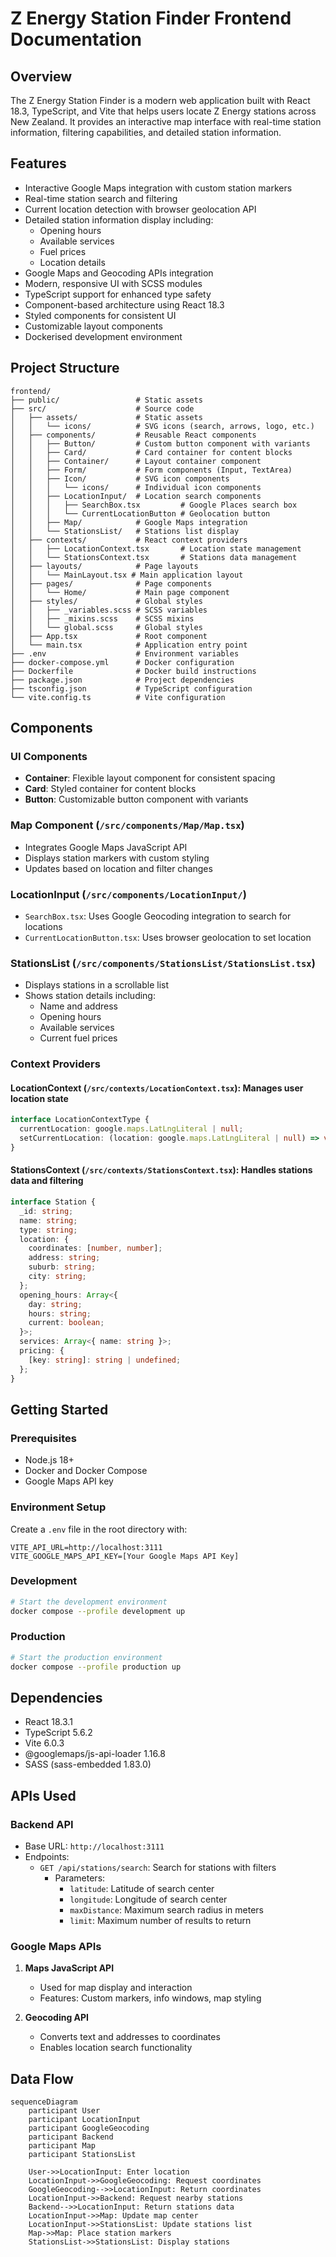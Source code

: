 # Z Energy Station Finder Frontend Documentation

## Overview
The Z Energy Station Finder is a modern web application built with React 18.3, TypeScript, and Vite that helps users locate Z Energy stations across New Zealand. It provides an interactive map interface with real-time station information, filtering capabilities, and detailed station information.

## Features
- Interactive Google Maps integration with custom station markers
- Real-time station search and filtering
- Current location detection with browser geolocation API
- Detailed station information display including:
  - Opening hours
  - Available services
  - Fuel prices
  - Location details
- Google Maps and Geocoding APIs integration
- Modern, responsive UI with SCSS modules
- TypeScript support for enhanced type safety
- Component-based architecture using React 18.3
- Styled components for consistent UI
- Customizable layout components
- Dockerised development environment

## Project Structure
```
frontend/
├── public/                 # Static assets
├── src/                    # Source code
│   ├── assets/             # Static assets
│   │   └── icons/          # SVG icons (search, arrows, logo, etc.)
│   ├── components/         # Reusable React components
│   │   ├── Button/         # Custom button component with variants
│   │   ├── Card/           # Card container for content blocks
│   │   ├── Container/      # Layout container component
│   │   ├── Form/           # Form components (Input, TextArea)
│   │   ├── Icon/           # SVG icon components
│   │   │   └── icons/      # Individual icon components
│   │   ├── LocationInput/  # Location search components
│   │   │   ├── SearchBox.tsx         # Google Places search box
│   │   │   └── CurrentLocationButton # Geolocation button
│   │   ├── Map/            # Google Maps integration
│   │   └── StationsList/   # Stations list display
│   ├── contexts/           # React context providers
│   │   ├── LocationContext.tsx       # Location state management
│   │   └── StationsContext.tsx       # Stations data management
│   ├── layouts/            # Page layouts
│   │   └── MainLayout.tsx # Main application layout
│   ├── pages/              # Page components
│   │   └── Home/           # Main page component
│   ├── styles/             # Global styles
│   │   ├── _variables.scss # SCSS variables
│   │   ├── _mixins.scss    # SCSS mixins
│   │   └── global.scss     # Global styles
│   ├── App.tsx             # Root component
│   └── main.tsx            # Application entry point
├── .env                    # Environment variables
├── docker-compose.yml      # Docker configuration
├── Dockerfile              # Docker build instructions
├── package.json            # Project dependencies
├── tsconfig.json           # TypeScript configuration
└── vite.config.ts          # Vite configuration
```

## Components

### UI Components

- **Container**: Flexible layout component for consistent spacing
- **Card**: Styled container for content blocks
- **Button**: Customizable button component with variants

### Map Component (`/src/components/Map/Map.tsx`)
- Integrates Google Maps JavaScript API
- Displays station markers with custom styling
- Updates based on location and filter changes

### LocationInput (`/src/components/LocationInput/`)
- `SearchBox.tsx`: Uses Google Geocoding integration to search for locations
- `CurrentLocationButton.tsx`: Uses browser geolocation to set location

### StationsList (`/src/components/StationsList/StationsList.tsx`)
- Displays stations in a scrollable list
- Shows station details including:
  - Name and address
  - Opening hours
  - Available services
  - Current fuel prices

### Context Providers

#### LocationContext (`/src/contexts/LocationContext.tsx`): Manages user location state
```typescript
interface LocationContextType {
  currentLocation: google.maps.LatLngLiteral | null;
  setCurrentLocation: (location: google.maps.LatLngLiteral | null) => void;
}
```

#### StationsContext (`/src/contexts/StationsContext.tsx`): Handles stations data and filtering
```typescript
interface Station {
  _id: string;
  name: string;
  type: string;
  location: {
    coordinates: [number, number];
    address: string;
    suburb: string;
    city: string;
  };
  opening_hours: Array<{
    day: string;
    hours: string;
    current: boolean;
  }>;
  services: Array<{ name: string }>;
  pricing: {
    [key: string]: string | undefined;
  };
}
```

## Getting Started

### Prerequisites
- Node.js 18+
- Docker and Docker Compose
- Google Maps API key

### Environment Setup
Create a `.env` file in the root directory with:
```
VITE_API_URL=http://localhost:3111
VITE_GOOGLE_MAPS_API_KEY=[Your Google Maps API Key]
```

### Development
```bash
# Start the development environment
docker compose --profile development up
```

### Production
```bash
# Start the production environment
docker compose --profile production up
```

## Dependencies
- React 18.3.1
- TypeScript 5.6.2
- Vite 6.0.3
- @googlemaps/js-api-loader 1.16.8
- SASS (sass-embedded 1.83.0)

## APIs Used

### Backend API
- Base URL: `http://localhost:3111`
- Endpoints:
  - `GET /api/stations/search`: Search for stations with filters
    - Parameters:
      - `latitude`: Latitude of search center
      - `longitude`: Longitude of search center
      - `maxDistance`: Maximum search radius in meters
      - `limit`: Maximum number of results to return

### Google Maps APIs
1. **Maps JavaScript API**
   - Used for map display and interaction
   - Features: Custom markers, info windows, map styling

2. **Geocoding API**
   - Converts text and addresses to coordinates
   - Enables location search functionality

## Data Flow

```mermaid
sequenceDiagram
    participant User
    participant LocationInput
    participant GoogleGeocoding
    participant Backend
    participant Map
    participant StationsList

    User->>LocationInput: Enter location
    LocationInput->>GoogleGeocoding: Request coordinates
    GoogleGeocoding-->>LocationInput: Return coordinates
    LocationInput->>Backend: Request nearby stations
    Backend-->>LocationInput: Return stations data
    LocationInput->>Map: Update map center
    LocationInput->>StationsList: Update stations list
    Map->>Map: Place station markers
    StationsList->>StationsList: Display stations